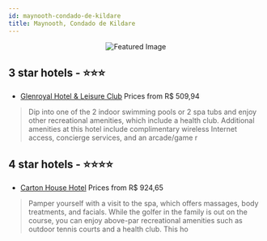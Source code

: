 ```yaml
---
id: maynooth-condado-de-kildare
title: Maynooth, Condado de Kildare
---
```


<center><img src="https://i.travelapi.com/hotels/2000000/1410000/1404100/1404070/8077df2b_z.jpg" alt="Featured Image" /></center>


##  3 star hotels - ⭐️⭐️⭐️

-    [Glenroyal Hotel & Leisure Club](https://us.hurb.com/hotels/maynooth/glenroyal-hotel-leisure-club-JNP-JP289186?cmp=18055) Prices from R$ 509,94
   > Dip into one of the 2 indoor swimming pools or 2 spa tubs and enjoy other recreational amenities, which include a health club. Additional amenities at this hotel include complimentary wireless Internet access, concierge services, and an arcade/game r

##  4 star hotels - ⭐️⭐️⭐️⭐️

-    [Carton House Hotel](https://us.hurb.com/hotels/maynooth/carton-house-hotel-JNP-JP792103?cmp=18055) Prices from R$ 924,65
   > Pamper yourself with a visit to the spa, which offers massages, body treatments, and facials. While the golfer in the family is out on the course, you can enjoy above-par recreational amenities such as outdoor tennis courts and a health club. This ho
